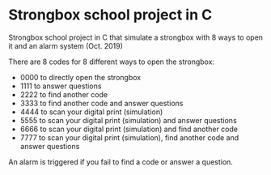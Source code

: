 # Strongbox school project in C
Strongbox school project in C that simulate a strongbox with 8 ways to open it and an alarm system (Oct. 2019)

There are 8 codes for 8 different ways to open the strongbox:
  - 0000 to directly open the strongbox
  - 1111 to answer questions
  - 2222 to find another code
  - 3333 to find another code and answer questions
  - 4444 to scan your digital print (simulation)
  - 5555 to scan your digital print (simulation) and answer questions
  - 6666 to scan your digital print (simulation) and find another code
  - 7777 to scan your digital print (simulation), find another code and answer questions

An alarm is triggered if you fail to find a code or answer a question.

